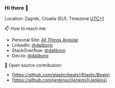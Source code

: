 ### Hi there 👋

Location: Zagreb, Croatia (EU). Timezone [UTC+1](https://www.timeanddate.com/time/zone/croatia/zagreb)


📫 How to reach me:
* Personal Site: [All Things Angular](https://allthingsangular.com/)
* LinkedIn: [@daliborp](https://linkedin.com/in/dalibor-plavcic)
* StackOverflow: [@daliborp](https://stackoverflow.com/users/5521421/daliborp)
* Dev.to: [@daliborp](https://dev.to/dplavcic)

🌱 Open source contribution:
* [https://github.com/elastic/beats](Elastic/Beats)
* [https://github.com/jenkinsci/jenkins](Jenkins)

<!--
💻 Stack:
* Go / Java / JS
* Spring / Spring Boot / Angular

🔬 Research interest
* Web Application Security


**dplavcic/dplavcic** is a ✨ _special_ ✨ repository because its `README.md` (this file) appears on your GitHub profile.

Here are some ideas to get you started:

- 🔭 I’m currently working on ...
- 🌱 I’m currently learning ...
- 👯 I’m looking to collaborate on ...
- 🤔 I’m looking for help with ...
- 💬 Ask me about ...
- 📫 How to reach me: ...
- 😄 Pronouns: ...
- ⚡ Fun fact: ...
-->
